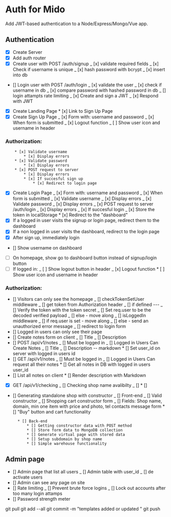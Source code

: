 # Auth for Mido

Add JWT-based authentication to a Node/Express/Mongo/Vue app.

## Authentication

- [x] Create Server
- [x] Add auth router
- [x] Create user with POST /auth/signup
      _ [x] validate required fields
      _ [x] Check if username is unique
      _ [x] hash password with bcrypt
      _ [x] insert into db
- [] Login user with POST /auth/login
  _ [x] validate the user
  _ [x] check if username in db
  _ [x] compare password with hashed password in db
  _ [] login attampts rate limiting
  _ [x] Create and sign a JWT
  _ [x] Respond with JWT
- [x] Create Landing Page \* [x] Link to Sign Up Page
- [x] Create Sign Up Page
      _ [x] Form with: username and password
      _ [x] When form is submitted
      _ [x] Logout function
      _ [ ] Show user icon and username in header

### Authorization:

    	* [x] Validate username
    		* [x] Display errors
    	* [x] Validate password
    		* [x] Display errors
    	* [x] POST request to server
    		* [x] Display errors
    		* [x] If succesful sign up
    			* [x] Redirect to login page

- [x] Create Login Page
      _ [x] Form with: username and password
      _ [x] When form is submitted
      _ [x] Validate username
      _ [x] Display errors
      _ [x] Validate password
      _ [x] Display errors
      _ [x] POST request to server /auth/login
      _ [x] Display errors
      _ [x] If succesful login
      _ [x] Store the token in localStorage \* [x] Redirect to the "dashboard"
- [x] If a logged in user visits the signup or login page, redirect them to the dashboard
- [x] If a non logged in user visits the dashboard, redirect to the login page
- [x] After sign up, immediately login
- [] Show username on dashboard
- [ ] On homepage, show go to dashboard button instead of signup/login button
- [ ] If logged in:
      _ [ ] Show logout button in header
      _ [x] Logout function \* [ ] Show user icon and username in header

### Authorization:

- [] Visitors can only see the homepage
  _ [] checkTokenSetUser middleware
  _ [] get token from Authorization header
  _ [] if defined ---
  _ [] Verify the token with the token secret
  _ [] Set req.user to be the decoded verified payload
  _ [] else - move along
  _ [] isLoggedIn middleware
  _ [] if req.user is set - move along
  _ [] else - send an unauthorized error message
  _ [] redirect to login form
- [] Logged in users can only see their page
- [] Create notes form on client
  _ [] Title
  _ [] Description
- [] POST /api/v1/notes
  _ [] Must be logged in
  _ [] Logged in Users Can Create Notes
  _ [] Title
  _ [] Description -- markdown \* [] Set user_id on server with logged in users id
- [] GET /api/v1/notes
  _ [] Must be logged in
  _ [] Logged in Users Can request all their notes \* [] Get all notes in DB with logged in users user_id
- [] List all notes on client \* [] Render description with Markdown

- [x] GET /api/v1/checking
      _ [] Checking shop name avalibilty
      _ [] \* []

- [] Generating standalone shop with constructor
  _ [] Front-end
  _ [] Valid constructor
  _ [] Shopping cart constructor form
  _ [] Fields: Shop name, domain, min one item with price and photo, tel contacts message form \* [] "Buy" button and cart functionality

      	* [] Back-end
      		* [] Getting constructor data with POST method
      		* [] Store form data to MongoDB collection
      		* [] Generate virtual page with stored data
      		* [] Setup subdomain by shop name
      		* [] Simple warehouse functionality

## Admin page

- [] Admin page that list all users
  _ [] Admin table with user_id
  _ [] de activate users
- [] Admin can see any page on site
- [] Rate limiting
  _ [] Prevent brute force logins
  _ [] Lock out accounts after too many login attamps
- [] Password strength meter

git pull
git add --all
git commit -m "templates added or updated "
git push
